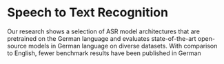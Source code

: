 # Speech to Text Recognition

Our research shows a selection of ASR model architectures that are pretrained on the German language and evaluates state-of-the-art open-source models in German language on diverse datasets. With comparison to English, fewer benchmark results have been published in German
